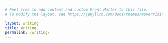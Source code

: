 ```yaml
---
# Feel free to add content and custom Front Matter to this file.
# To modify the layout, see https://jekyllrb.com/docs/themes/#overriding-theme-defaults

layout: writing
title: Writing
permalink: /writing/
---
```


